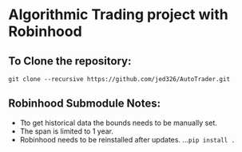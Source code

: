 # Algorithmic Trading project with Robinhood

## To Clone the repository:
`git clone --recursive https://github.com/jed326/AutoTrader.git`

## Robinhood Submodule Notes:
* Tto get historical data the bounds needs to be manually set.
* The span is limited to 1 year.
* Robinhood needs to be reinstalled after updates.
...`pip install .`
